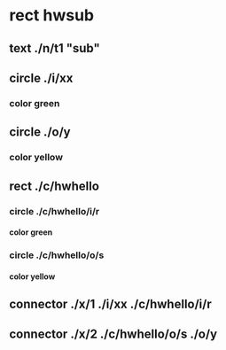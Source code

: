 # rect hwsub
## text ./n/t1 "sub"
## circle ./i/xx
### color green
## circle ./o/y
### color yellow
## rect ./c/hwhello
### circle ./c/hwhello/i/r
#### color green
### circle ./c/hwhello/o/s
#### color yellow

## connector ./x/1 ./i/xx ./c/hwhello/i/r
## connector ./x/2 ./c/hwhello/o/s ./o/y

